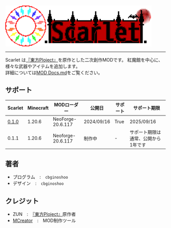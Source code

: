 ![Scarlet Logo](/IMG/Scarlet%20Logo.png)
___  
Scarlet は[『東方Ploject』](https://wikipedia.org/wiki/東方Ploject)を原作とした二次創作MODです。
紅魔館を中心に、様々な武器やアイテムを追加します。  
詳細については[MOD Docs.md](MOD%20Docs.md)をご覧ください。  
## サポート
| Scarlet | Minecraft | MODローダー | 公開日 | サポート | サポート期限 | 
----|----|----|----|----|----
| [0.1.0](/NeoForge-20.6.117/scarlet-0.1.0-neoforge-1.20.6.jar) | 1.20.6 | NeoForge-20.6.117 | 2024/09/16 | True | 2025/09/16 |
| 0.1.1 | 1.20.6 | Neoforge-20.6.117 | 制作中 | - | サポート期限は通常、公開から1年です |  
## 著者  
- プログラム　:　```cbginoshoo```  
- デザイン　:　```cbginoshoo```  
## クレジット  
- ZUN　:　[『東方Ploject』](https://ja.wikipedia.org/wiki/%E6%9D%B1%E6%96%B9Project"東方Ploject")原作者  
- [MCreator](https://mcreator.net/about)　:　MOD制作ツール  
